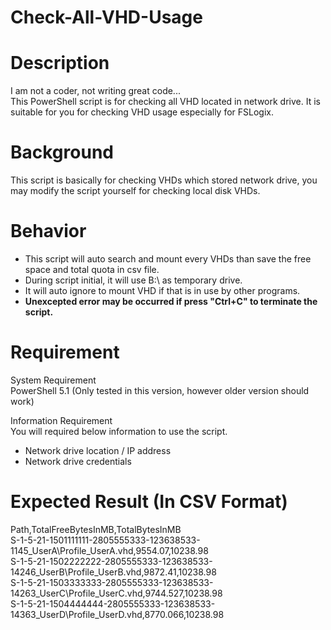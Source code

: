 # Check-All-VHD-Usage
# Description
I am not a coder, not writing great code...<br>
This PowerShell script is for checking all VHD located in network drive. It is suitable for you for checking VHD usage especially for FSLogix.

# Background
This script is basically for checking VHDs which stored network drive, you may modify the script yourself for checking local disk VHDs.

# Behavior
  - This script will auto search and mount every VHDs than save the free space and total quota in csv file.
  - During script initial, it will use B:\ as temporary drive.
  - It will auto ignore to mount VHD if that is in use by other programs.
  - **Unexcepted error may be occurred if press "Ctrl+C" to terminate the script.**

# Requirement
System Requirement<br>
PowerShell 5.1 (Only tested in this version, however older version should work)

Information Requirement<br>
You will required below information to use the script.
  - Network drive location / IP address
  - Network drive credentials

# Expected Result (In CSV Format)
Path,TotalFreeBytesInMB,TotalBytesInMB<br>
S-1-5-21-1501111111-2805555333-123638533-1145_UserA\Profile_UserA.vhd,9554.07,10238.98<br>
S-1-5-21-1502222222-2805555333-123638533-14246_UserB\Profile_UserB.vhd,9872.41,10238.98<br>
S-1-5-21-1503333333-2805555333-123638533-14263_UserC\Profile_UserC.vhd,9744.527,10238.98<br>
S-1-5-21-1504444444-2805555333-123638533-14363_UserD\Profile_UserD.vhd,8770.066,10238.98<br>
